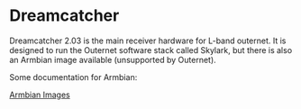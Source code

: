 # Dreamcatcher

Dreamcatcher 2.03 is the main receiver hardware for L-band outernet. It is designed to run the Outernet software stack called Skylark, but there is also an Armbian image available (unsupported by Outernet).

Some documentation for Armbian:

[Armbian Images](Armbian%20Operating%20System%20Images.md)
